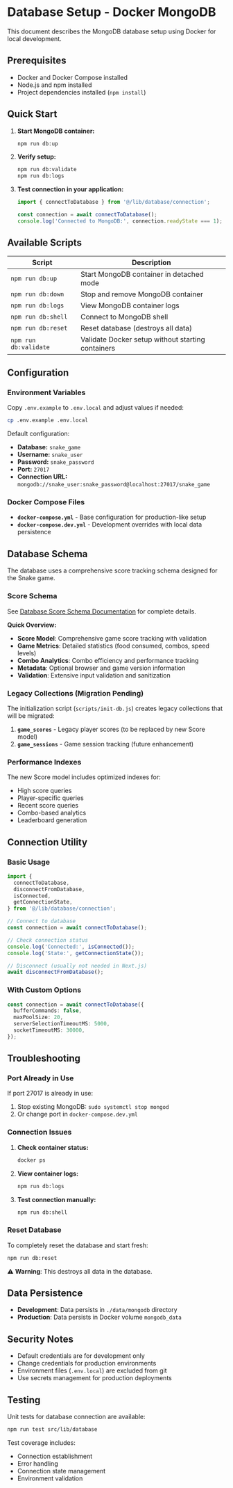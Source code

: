 # Database Setup - Docker MongoDB

This document describes the MongoDB database setup using Docker for local development.

## Prerequisites

- Docker and Docker Compose installed
- Node.js and npm installed
- Project dependencies installed (`npm install`)

## Quick Start

1. **Start MongoDB container:**

   ```bash
   npm run db:up
   ```

2. **Verify setup:**

   ```bash
   npm run db:validate
   npm run db:logs
   ```

3. **Test connection in your application:**

   ```typescript
   import { connectToDatabase } from '@/lib/database/connection';

   const connection = await connectToDatabase();
   console.log('Connected to MongoDB:', connection.readyState === 1);
   ```

## Available Scripts

| Script                | Description                                       |
| --------------------- | ------------------------------------------------- |
| `npm run db:up`       | Start MongoDB container in detached mode          |
| `npm run db:down`     | Stop and remove MongoDB container                 |
| `npm run db:logs`     | View MongoDB container logs                       |
| `npm run db:shell`    | Connect to MongoDB shell                          |
| `npm run db:reset`    | Reset database (destroys all data)                |
| `npm run db:validate` | Validate Docker setup without starting containers |

## Configuration

### Environment Variables

Copy `.env.example` to `.env.local` and adjust values if needed:

```bash
cp .env.example .env.local
```

Default configuration:

- **Database:** `snake_game`
- **Username:** `snake_user`
- **Password:** `snake_password`
- **Port:** `27017`
- **Connection URL:** `mongodb://snake_user:snake_password@localhost:27017/snake_game`

### Docker Compose Files

- **`docker-compose.yml`** - Base configuration for production-like setup
- **`docker-compose.dev.yml`** - Development overrides with local data persistence

## Database Schema

The database uses a comprehensive score tracking schema designed for the Snake game.

### Score Schema

See [Database Score Schema Documentation](./DATABASE_SCORE_SCHEMA.md) for complete details.

**Quick Overview:**
- **Score Model**: Comprehensive game score tracking with validation
- **Game Metrics**: Detailed statistics (food consumed, combos, speed levels)
- **Combo Analytics**: Combo efficiency and performance tracking
- **Metadata**: Optional browser and game version information
- **Validation**: Extensive input validation and sanitization

### Legacy Collections (Migration Pending)

The initialization script (`scripts/init-db.js`) creates legacy collections that will be migrated:

1. **`game_scores`** - Legacy player scores (to be replaced by new Score model)
2. **`game_sessions`** - Game session tracking (future enhancement)

### Performance Indexes

The new Score model includes optimized indexes for:
- High score queries
- Player-specific queries  
- Recent score queries
- Combo-based analytics
- Leaderboard generation

## Connection Utility

### Basic Usage

```typescript
import {
  connectToDatabase,
  disconnectFromDatabase,
  isConnected,
  getConnectionState,
} from '@/lib/database/connection';

// Connect to database
const connection = await connectToDatabase();

// Check connection status
console.log('Connected:', isConnected());
console.log('State:', getConnectionState());

// Disconnect (usually not needed in Next.js)
await disconnectFromDatabase();
```

### With Custom Options

```typescript
const connection = await connectToDatabase({
  bufferCommands: false,
  maxPoolSize: 20,
  serverSelectionTimeoutMS: 5000,
  socketTimeoutMS: 30000,
});
```

## Troubleshooting

### Port Already in Use

If port 27017 is already in use:

1. Stop existing MongoDB: `sudo systemctl stop mongod`
2. Or change port in `docker-compose.dev.yml`

### Connection Issues

1. **Check container status:**

   ```bash
   docker ps
   ```

2. **View container logs:**

   ```bash
   npm run db:logs
   ```

3. **Test connection manually:**
   ```bash
   npm run db:shell
   ```

### Reset Database

To completely reset the database and start fresh:

```bash
npm run db:reset
```

⚠️ **Warning**: This destroys all data in the database.

## Data Persistence

- **Development**: Data persists in `./data/mongodb` directory
- **Production**: Data persists in Docker volume `mongodb_data`

## Security Notes

- Default credentials are for development only
- Change credentials for production environments
- Environment files (`.env.local`) are excluded from git
- Use secrets management for production deployments

## Testing

Unit tests for database connection are available:

```bash
npm run test src/lib/database
```

Test coverage includes:

- Connection establishment
- Error handling
- Connection state management
- Environment validation
